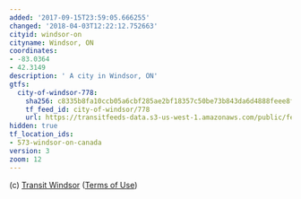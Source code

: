 ```yaml
---
added: '2017-09-15T23:59:05.666255'
changed: '2018-04-03T12:22:12.752663'
cityid: windsor-on
cityname: Windsor, ON
coordinates:
- -83.0364
- 42.3149
description: ' A city in Windsor, ON'
gtfs:
  city-of-windsor-778:
    sha256: c8335b8fa10ccb05a6cbf285ae2bf18357c50be73b843da6d4888feee8fa0b35
    tf_feed_id: city-of-windsor/778
    url: https://transitfeeds-data.s3-us-west-1.amazonaws.com/public/feeds/city-of-windsor/778/20180330/gtfs.zip
hidden: true
tf_location_ids:
- 573-windsor-on-canada
version: 3
zoom: 12
---
```


(c) [Transit Windsor](http://www.citywindsor.ca/residents/transitwindsor/Pages/Transit-Windsor.aspx)
([Terms of Use](http://www.citywindsor.ca/opendata/Documents/OpenDataTermsofUse.pdf))
